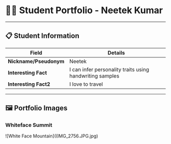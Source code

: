 # 👨‍🎓 Student Portfolio - Neetek Kumar

---

## 📋 Student Information

| **Field** | **Details** |
|-----------|-------------|
| **Nickname/Pseudonym** | Neetek |
| **Interesting Fact** |I can infer personality traits using handwriting samples |
| **Interesting Fact2** | I love to travel |

---

## 🖼️ Portfolio Images

### Whiteface Summit
![White Face Mountain]((IMG_2756.JPG.jpg)
